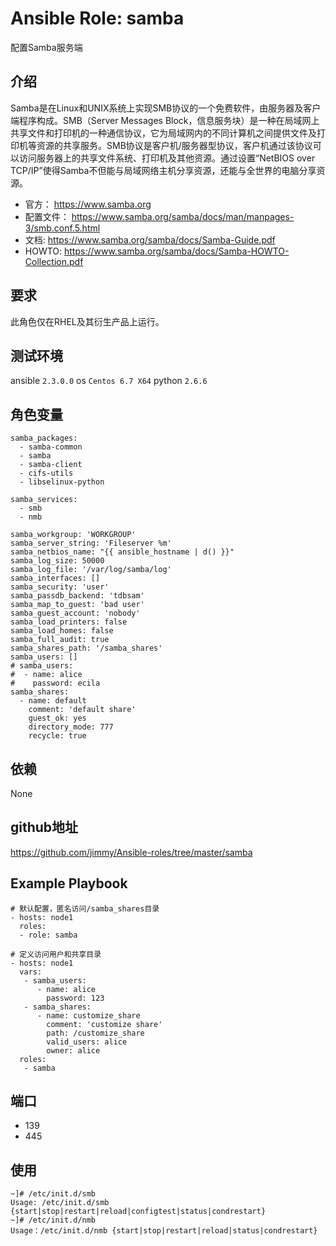 # Ansible Role: samba

配置Samba服务端

## 介绍
Samba是在Linux和UNIX系统上实现SMB协议的一个免费软件，由服务器及客户端程序构成。SMB（Server Messages Block，信息服务块）是一种在局域网上共享文件和打印机的一种通信协议，它为局域网内的不同计算机之间提供文件及打印机等资源的共享服务。SMB协议是客户机/服务器型协议，客户机通过该协议可以访问服务器上的共享文件系统、打印机及其他资源。通过设置“NetBIOS over TCP/IP”使得Samba不但能与局域网络主机分享资源，还能与全世界的电脑分享资源。

- 官方： https://www.samba.org
- 配置文件： https://www.samba.org/samba/docs/man/manpages-3/smb.conf.5.html
- 文档:  https://www.samba.org/samba/docs/Samba-Guide.pdf
- HOWTO: https://www.samba.org/samba/docs/Samba-HOWTO-Collection.pdf

## 要求

此角色仅在RHEL及其衍生产品上运行。

## 测试环境

ansible `2.3.0.0`
os `Centos 6.7 X64`
python `2.6.6`

## 角色变量
    samba_packages:
      - samba-common
      - samba
      - samba-client
      - cifs-utils
      - libselinux-python
      
    samba_services:
      - smb
      - nmb
      
    samba_workgroup: 'WORKGROUP'
    samba_server_string: 'Fileserver %m'
    samba_netbios_name: "{{ ansible_hostname | d() }}"
    samba_log_size: 50000
    samba_log_file: '/var/log/samba/log'
    samba_interfaces: []
    samba_security: 'user'
    samba_passdb_backend: 'tdbsam'
    samba_map_to_guest: 'bad user'
    samba_guest_account: 'nobody'
    samba_load_printers: false
    samba_load_homes: false
    samba_full_audit: true
    samba_shares_path: '/samba_shares'
    samba_users: []
    # samba_users:
    #  - name: alice
    #    password: ecila
    samba_shares: 
      - name: default
        comment: 'default share'
        guest_ok: yes
        directory_mode: 777
        recycle: true


## 依赖
None

## github地址
https://github.com/jimmy/Ansible-roles/tree/master/samba

## Example Playbook
    # 默认配置，匿名访问/samba_shares目录
    - hosts: node1
      roles:
      - role: samba
    
    # 定义访问用户和共享目录
    - hosts: node1
      vars:
       - samba_users:
          - name: alice
            password: 123
       - samba_shares:
          - name: customize_share
            comment: 'customize share'
            path: /customize_share
            valid_users: alice
            owner: alice
      roles: 
       - samba

## 端口

- 139
- 445

## 使用

```
~]# /etc/init.d/smb 
Usage: /etc/init.d/smb {start|stop|restart|reload|configtest|status|condrestart}
~]# /etc/init.d/nmb 
Usage：/etc/init.d/nmb {start|stop|restart|reload|status|condrestart}
```
